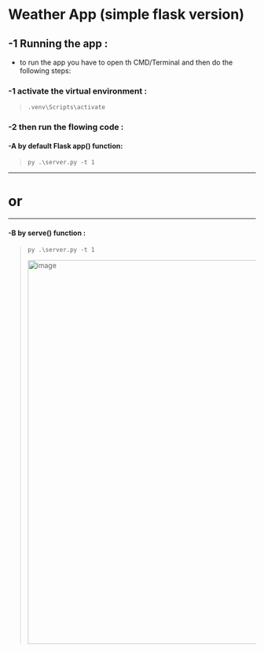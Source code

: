 
# Weather App (simple flask version)
## -1 Running the app :
- to run the app you have to open  th CMD/Terminal and then do the following steps:

### -1 activate the virtual environment :

>```.venv\Scripts\activate```
### -2 then run the flowing code  :

#### -A **by default Flask app() function:**
>```py .\server.py -t 1 ```
---
# or
---
#### -B **by serve() function :**
>```py .\server.py -t 1 ```
>
><img width="1115" height="781" alt="image" src="https://github.com/user-attachments/assets/9dd6987e-ba1b-48d1-8041-dcbdd3d97ee6" />









